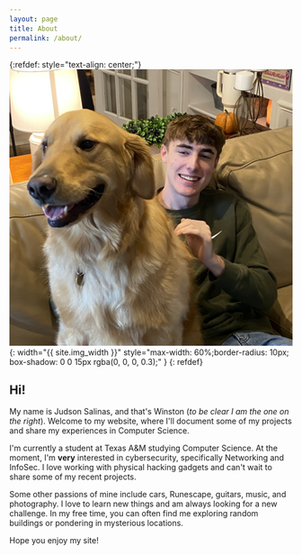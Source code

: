 ```yaml
---
layout: page
title: About
permalink: /about/
---
```



{:refdef: style="text-align: center;"}
![Winston & Judson](/img/me.png){: width="{{ site.img_width }}" style="max-width: 60%;border-radius: 10px; box-shadow: 0 0 15px rgba(0, 0, 0, 0.3);" }
{: refdef}

## Hi! 

My name is Judson Salinas, and that's Winston (*to be clear I am the one on the right*). Welcome to my website, where I'll document some of my projects and share my experiences in Computer Science.

I'm currently a student at Texas A&M studying Computer Science. At the moment, I'm **very** interested in cybersecurity, specifically Networking and InfoSec. I love working with physical hacking gadgets and can't wait to share some of my recent projects.   

Some other passions of mine include cars, Runescape, guitars, music, and photography. I love to learn new things and am always looking for a new challenge. In my free time, you can often find me exploring random buildings or pondering in mysterious locations. 

Hope you enjoy my site!
